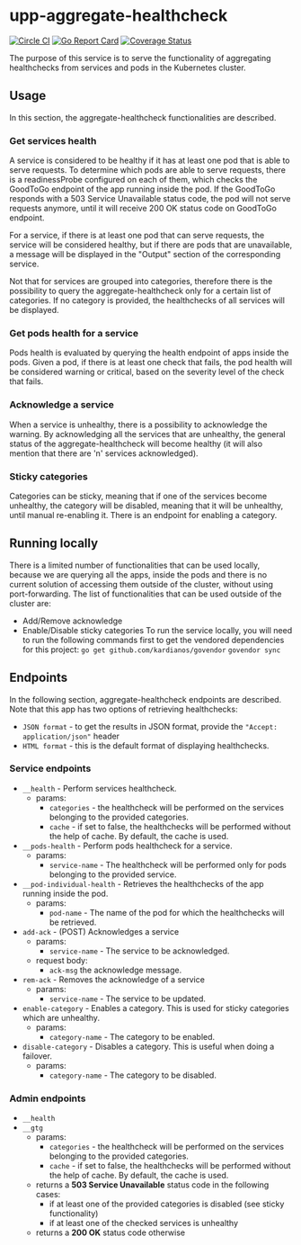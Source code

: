 # upp-aggregate-healthcheck
[![Circle CI](https://circleci.com/gh/Financial-Times/upp-aggregate-healthcheck.svg?style=shield)](https://circleci.com/gh/Financial-Times/upp-aggregate-healthcheck) [![Go Report Card](https://goreportcard.com/badge/github.com/Financial-Times/upp-aggregate-healthcheck)](https://goreportcard.com/report/github.com/Financial-Times/upp-aggregate-healthcheck) [![Coverage Status](https://coveralls.io/repos/github/Financial-Times/upp-aggregate-healthcheck/badge.svg)](https://coveralls.io/github/Financial-Times/upp-aggregate-healthcheck)

The purpose of this service is to serve the functionality of aggregating healthchecks from services and pods in the Kubernetes cluster.

## Usage
 In this section, the aggregate-healthcheck functionalities are described.
### Get services health
 A service is considered to be healthy if it has at least one pod that is able to serve requests. To determine which pods are able to serve requests,
 there is a readinessProbe configured on each of them,  which checks the GoodToGo endpoint of the app running inside the pod. If the GoodToGo responds
 with a 503 Service Unavailable status code, the pod will not serve requests anymore, until it will receive 200 OK status code on GoodToGo endpoint.

 For a service, if there is at least one pod that can serve requests, the service will be considered healthy, but if there are pods that are unavailable,
 a message will be displayed in the "Output" section of the corresponding service.

 Not that for services are grouped into categories, therefore there is the possibility to query the aggregate-healthcheck only for a certain list of categories.
 If no category is provided, the healthchecks of all services will be displayed.

### Get pods health for a service
 Pods health is evaluated by querying the health endpoint of apps inside the pods. Given a pod, if there is at least one check that fails,
  the pod health will be considered warning or critical, based on the severity level of the check that fails.
### Acknowledge a service
 When a service is unhealthy, there is a possibility to acknowledge the warning. By acknowledging all the services that are unhealthy,
 the general status of the aggregate-healthcheck will become healthy (it will also mention that there are 'n' services acknowledged).
### Sticky categories
 Categories can be sticky, meaning that if one of the services become unhealthy, the category will be disabled, meaning that it will be unhealthy,
  until manual re-enabling it. There is an endpoint for enabling a category.
## Running locally
 There is a limited number of functionalities that can be used locally, because we are querying all the apps, inside the pods and there is no current
  solution of accessing them outside of the cluster, without using port-forwarding.
 The list of functionalities that can be used outside of the cluster are:
  * Add/Remove acknowledge
  * Enable/Disable sticky categories
 To run the service locally, you will need to run the following commands first to get the vendored dependencies for this project:
 `go get github.com/kardianos/govendor`
 `govendor sync`
## Endpoints
 In the following section, aggregate-healthcheck endpoints are described.
 Note that this app has two options of retrieving healthchecks:
  - `JSON format` - to get the results in JSON format, provide the `"Accept: application/json"` header
  - `HTML format` - this is the default format of displaying healthchecks.

### Service endpoints
 * `__health` - Perform services healthcheck.
    - params:
       - `categories` - the healthcheck will be performed on the services belonging to the provided categories.
       - `cache` - if set to false, the healthchecks will be performed without the help of cache. By default, the cache is used.
 * `__pods-health` - Perform pods healthcheck for a service.
    - params:
       - `service-name` - The healthcheck will be performed only for pods belonging to the provided service.
 * `__pod-individual-health` - Retrieves the healthchecks of the app running inside the pod.
    - params:
       - `pod-name` - The name of the pod for which the healthchecks will be retrieved.
 * `add-ack` - (POST) Acknowledges a service
    - params:
       - `service-name` - The service to be acknowledged.
    - request body:
       - `ack-msg` the acknowledge message.
 * `rem-ack` - Removes the acknowledge of a service
    - params:
       - `service-name` - The service to be updated.
 * `enable-category` - Enables a category. This is used for sticky categories which are unhealthy.
    - params:
       - `category-name` - The category to be enabled.
 * `disable-category` - Disables a category. This is useful when doing a failover.
    - params:
       - `category-name` - The category to be disabled.

### Admin endpoints
 * `__health`
 * `__gtg`
    - params:
       - `categories` - the healthcheck will be performed on the services belonging to the provided categories.
       - `cache` - if set to false, the healthchecks will be performed without the help of cache. By default, the cache is used.
    - returns a __503 Service Unavailable__ status code in the following cases:
       - if at least one of the provided categories is disabled (see sticky functionality)
       - if at least one of the checked services is unhealthy
    - returns a __200 OK__ status code otherwise
